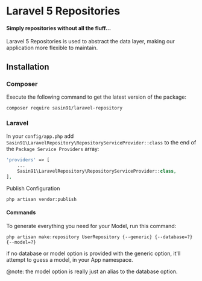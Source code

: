 # Laravel 5 Repositories
#### Simply repositories without all the fluff...

Laravel 5 Repositories is used to abstract the data layer, making our application more flexible to maintain.

## Installation

### Composer

Execute the following command to get the latest version of the package:

```terminal
composer require sasin91/laravel-repository
```

### Laravel

In your `config/app.php` add `Sasin91\LaravelRepository\RepositoryServiceProvider::class` to the end of the `Package Service Providers` array:

```php
'providers' => [
    ...
    Sasin91\LaravelRepository\RepositoryServiceProvider::class,
],
```

Publish Configuration

```shell
php artisan vendor:publish
```

#### Commands

To generate everything you need for your Model, run this command:

```terminal
php artisan make:repository UserRepository {--generic} {--database=?} {--model=?}
```
if no database or model option is provided with the generic option,
it'll attempt to guess a model, in your App namespace.

@note: the model option is really just an alias to the database option.